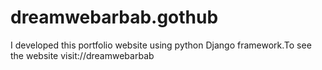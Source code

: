 # dreamwebarbab.gothub
I developed this portfolio website using python Django framework.To see the website visit://dreamwebarbab
